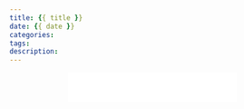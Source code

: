 ```yaml
---
title: {{ title }}
date: {{ date }}
categories: 
tags: 
description: 
---
```

<div align="middle"><iframe frameborder="no" border="0" marginwidth="0" marginheight="0" width=298 height=52 src="//music.163.com/outchain/player?type=2&id=20707476&auto=1&height=32"></iframe><music URL></div>

